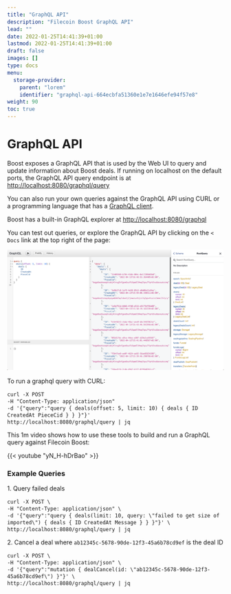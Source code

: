 ```yaml
---
title: "GraphQL API"
description: "Filecoin Boost GraphQL API"
lead: ""
date: 2022-01-25T14:41:39+01:00
lastmod: 2022-01-25T14:41:39+01:00
draft: false
images: []
type: docs
menu:
  storage-provider:
    parent: "lorem"
    identifier: "graphql-api-664ecbfa51360e1e7e1646efe94f57e8"
weight: 90
toc: true
---
```

# GraphQL API

Boost exposes a GraphQL API that is used by the Web UI to query and update information about Boost deals. If running on localhost on the default ports, the GraphQL API query endpoint is at [http://localhost:8080/graphql/query](http://localhost:8080/graphql/query)

You can also run your own queries against the GraphQL API using CURL or a programming language that has a [GraphQL client](https://graphql.org/code/).

Boost has a built-in GraphQL explorer at [http://localhost:8080/graphql](http://localhost:8080/graphql)

You can test out queries, or explore the GraphQL API by clicking on the `< Docs` link at the top right of the page:

![GraphQL API Explorer screenshot](<Filecoin-boost-GraphQL-API-screenshot.png>)

To run a graphql query with CURL:

```
curl -X POST
-H "Content-Type: application/json"
-d '{"query":"query { deals(offset: 5, limit: 10) { deals { ID CreatedAt PieceCid } } }"}'
http://localhost:8080/graphql/query | jq
```

This 1m video shows how to use these tools to build and run a GraphQL query against Filecoin Boost:

{{< youtube "yN_H-hDrBao" >}}

### Example Queries

1\. Query failed deals

```
curl -X POST \
-H "Content-Type: application/json" \
-d '{"query":"query { deals(limit: 10, query: \"failed to get size of imported\") { deals { ID CreatedAt Message } } }"}' \
http://localhost:8080/graphql/query | jq
```

2\. Cancel a deal where `ab12345c-5678-90de-12f3-45a6b78cd9ef` is the deal ID

```
curl -X POST \
-H "Content-Type: application/json" \
-d '{"query":"mutation { dealCancel(id: \"ab12345c-5678-90de-12f3-45a6b78cd9ef\") }"}' \
http://localhost:8080/graphql/query | jq
```
